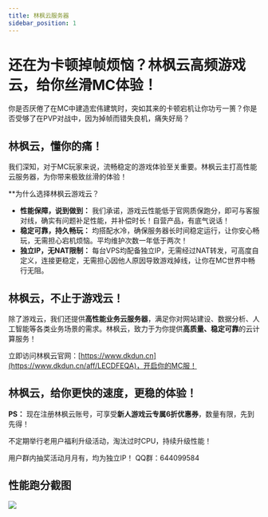 ```yaml
---
title: 林枫云服务器
sidebar_position: 1
---
```


# 还在为卡顿掉帧烦恼？林枫云高频游戏云，给你丝滑MC体验！

你是否厌倦了在MC中建造宏伟建筑时，突如其来的卡顿宕机让你功亏一篑？你是否受够了在PVP对战中，因为掉帧而错失良机，痛失好局？

## 林枫云，懂你的痛！

我们深知，对于MC玩家来说，流畅稳定的游戏体验至关重要。林枫云主打高性能云服务器，为你带来极致丝滑的体验！

**为什么选择林枫云游戏云？

- **性能保障，说到做到：**  我们承诺，游戏云性能低于官网质保跑分，即可与客服对线，确实有问题补足性能，并补偿时长！自营产品，有底气说话！
- **稳定可靠，持久畅玩：**  均搭配水冷，确保服务器长时间稳定运行，让你安心畅玩，无需担心宕机烦恼。平均维护次数一年低于两次！
- **独立IP，无NAT限制：**  每台VPS均配备独立IP，无需经过NAT转发，可高度自定义，连接更稳定，无需担心因他人原因导致游戏掉线，让你在MC世界中畅行无阻。

## 林枫云，不止于游戏云！

除了游戏云，我们还提供**高性能业务云服务器**，满足你对网站建设、数据分析、人工智能等各类业务场景的需求。林枫云，致力于为你提供**高质量、稳定可靠**的云计算服务！

立即访问林枫云官网：[https://www.dkdun.cn](https://www.dkdun.cn/aff/LECDFEQA)，开启你的MC服！

## 林枫云，给你更快的速度，更稳的体验！

**PS：** 现在注册林枫云账号，可享受**新人游戏云专属6折优惠券**，数量有限，先到先得！

不定期举行老用户福利升级活动，淘汰过时CPU，持续升级性能！

用户群内抽奖活动月月有，均为独立IP！
QQ群：644099584

## 性能跑分截图

![](https://img.fastmirror.net/s/2025/01/30/679b22143617e.png)
